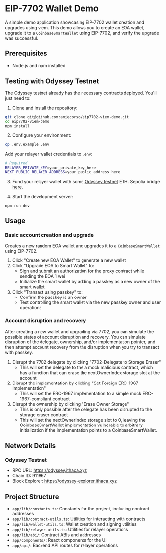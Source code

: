 # EIP-7702 Wallet Demo

A simple demo application showcasing EIP-7702 wallet creation and upgrades using viem. This demo allows you to create an EOA wallet, upgrade it to a `CoinbaseSmartWallet` using EIP-7702, and verify the upgrade was successful.

## Prerequisites

- Node.js and npm installed

## Testing with Odyssey Testnet

The Odyssey testnet already has the necessary contracts deployed. You'll just need to:

1. Clone and install the repository:

```bash
git clone git@github.com:amiecorso/eip7702-viem-demo.git
cd eip7702-viem-demo
npm install
```

2. Configure your environment:

```bash
cp .env.example .env
```

Add your relayer wallet credentials to `.env`:

```bash
# Required
RELAYER_PRIVATE_KEY=your_private_key_here
NEXT_PUBLIC_RELAYER_ADDRESS=your_public_address_here
```

3. Fund your relayer wallet with some [Odyssey testnet](https://hub.conduit.xyz/odyssey) ETH. Sepolia bridge [here](https://odyssey-fba0638ec5f46615.testnets.rollbridge.app/).

4. Start the development server:

```bash
npm run dev
```

## Usage

### Basic account creation and upgrade
Creates a new random EOA wallet and upgrades it to a `CoinbaseSmartWallet` using EIP-7702.

1. Click "Create new EOA Wallet" to generate a new wallet
2. Click "Upgrade EOA to Smart Wallet" to:
   - Sign and submit an authorization for the proxy contract while sending the EOA 1 wei
   - Initialize the smart wallet by adding a passkey as a new owner of the smart wallet
3. Click "Transact using passkey" to:
   - Confirm the passkey is an owner
   - Test controlling the smart wallet via the new passkey owner and user operations

### Account disruption and recovery
After creating a new wallet and upgrading via 7702, you can simulate the possible states of account disruption and recovery. You can simulate disruption of the delegate, ownership, and/or implementation pointer, and then attempt account recovery from the disruption when you try to transact with passkey.

1. Disrupt the 7702 delegate by clicking "7702-Delegate to Storage Eraser"
   - This will set the delegate to the a mock malicious contract, which has a function that can erase the nextOwnerIndex storage slot at the account
2. Disrupt the implementation by clicking "Set Foreign ERC-1967 Implementation"
   - This will set the ERC-1967 implementation to a simple mock ERC-1967-compliant contract
3. Disrupt the ownership by clicking "Erase Owner Storage"
   - This is only possible after the delegate has been disrupted to the storage eraser contract
   - This will set the nextOwnerIndex storage slot to 0, leaving the CoinbaseSmartWallet implementation vulnerable to arbitrary initialization
     if the implementation points to a CoinbaseSmartWallet.


## Network Details

### Odyssey Testnet

- RPC URL: https://odyssey.ithaca.xyz
- Chain ID: 911867
- Block Explorer: https://odyssey-explorer.ithaca.xyz


## Project Structure

- `app/lib/constants.ts`: Constants for the project, including contract addresses
- `app/lib/contract-utils.ts`: Utilities for interacting with contracts
- `app/lib/wallet-utils.ts`: Wallet creation and signing utilities
- `app/lib/relayer-utils.ts`: Utilities for relayer operations
- `app/lib/abi/`: Contract ABIs and addresses
- `app/components/`: React components for the UI
- `app/api/`: Backend API routes for relayer operations
